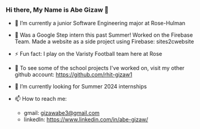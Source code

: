### Hi there, My Name is Abe Gizaw 👋

- 🌱 I’m currently a junior Software Engineering major at Rose-Hulman   

- 🧩 Was a Google Step intern this past Summer! Worked on the Firebase Team. Made a website as a side project using Firebase: sites2cwebsite
  
- ⚡ Fun fact: I play on the Varisty Football team here at Rose  

- 🔭 To see some of the school projects I've worked on, visit my other github account: https://github.com/rhit-gizaw1  

- 🤔 I’m currently looking for Summer 2024 internships

- 📫 How to reach me:
  -   gmail: gizawabe3@gmail.com
  -   linkedIn: https://www.linkedin.com/in/abe-gizaw/
